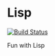 Lisp
============
[![Build Status](https://travis-ci.org/richardmillson/Lisp.svg)](https://travis-ci.org/richardmillson/Lisp)

Fun with Lisp

